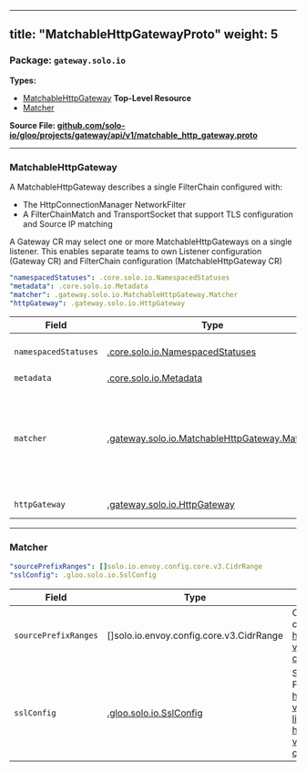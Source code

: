
---
title: "MatchableHttpGatewayProto"
weight: 5
---

<!-- Code generated by solo-kit. DO NOT EDIT. -->


### Package: `gateway.solo.io` 
**Types:**


- [MatchableHttpGateway](#matchablehttpgateway) **Top-Level Resource**
- [Matcher](#matcher)
  



**Source File: [github.com/solo-io/gloo/projects/gateway/api/v1/matchable_http_gateway.proto](https://github.com/solo-io/gloo/blob/main/projects/gateway/api/v1/matchable_http_gateway.proto)**





---
### MatchableHttpGateway

 
A MatchableHttpGateway describes a single FilterChain configured with:
- The HttpConnectionManager NetworkFilter
- A FilterChainMatch and TransportSocket that support TLS configuration and Source IP matching

A Gateway CR may select one or more MatchableHttpGateways on a single listener.
This enables separate teams to own Listener configuration (Gateway CR)
and FilterChain configuration (MatchableHttpGateway CR)

```yaml
"namespacedStatuses": .core.solo.io.NamespacedStatuses
"metadata": .core.solo.io.Metadata
"matcher": .gateway.solo.io.MatchableHttpGateway.Matcher
"httpGateway": .gateway.solo.io.HttpGateway

```

| Field | Type | Description |
| ----- | ---- | ----------- | 
| `namespacedStatuses` | [.core.solo.io.NamespacedStatuses](../../../../../../solo-kit/api/v1/status.proto.sk/#namespacedstatuses) | NamespacedStatuses indicates the validation status of this resource. NamespacedStatuses is read-only by clients, and set by gateway during validation. |
| `metadata` | [.core.solo.io.Metadata](../../../../../../solo-kit/api/v1/metadata.proto.sk/#metadata) | Metadata contains the object metadata for this resource. |
| `matcher` | [.gateway.solo.io.MatchableHttpGateway.Matcher](../matchable_http_gateway.proto.sk/#matcher) | Matcher creates a FilterChainMatch and TransportSocket for a FilterChain For each MatchableHttpGateway on a Gateway CR, the matcher must be unique. If there are any identical matchers, the Gateway will be rejected. An empty matcher will produce an empty FilterChainMatch (https://www.envoyproxy.io/docs/envoy/latest/api-v3/config/listener/v3/listener_components.proto#envoy-v3-api-msg-config-listener-v3-filterchainmatch) effectively matching all incoming connections. |
| `httpGateway` | [.gateway.solo.io.HttpGateway](../http_gateway.proto.sk/#httpgateway) | HttpGateway creates a FilterChain with an HttpConnectionManager. |




---
### Matcher



```yaml
"sourcePrefixRanges": []solo.io.envoy.config.core.v3.CidrRange
"sslConfig": .gloo.solo.io.SslConfig

```

| Field | Type | Description |
| ----- | ---- | ----------- | 
| `sourcePrefixRanges` | []solo.io.envoy.config.core.v3.CidrRange | CidrRange specifies an IP Address and a prefix length to construct the subnet mask for a CIDR range. See https://www.envoyproxy.io/docs/envoy/latest/api-v3/config/core/v3/address.proto#envoy-v3-api-msg-config-core-v3-cidrrange. |
| `sslConfig` | [.gloo.solo.io.SslConfig](../../../../gloo/api/v1/ssl/ssl.proto.sk/#sslconfig) | Ssl configuration applied to the FilterChain: - FilterChainMatch: https://www.envoyproxy.io/docs/envoy/latest/api-v3/config/listener/v3/listener_components.proto#config-listener-v3-filterchainmatch) - TransportSocket: https://www.envoyproxy.io/docs/envoy/latest/api-v3/config/core/v3/base.proto#envoy-v3-api-msg-config-core-v3-transportsocket. |





<!-- Start of HubSpot Embed Code -->
<script type="text/javascript" id="hs-script-loader" async defer src="//js.hs-scripts.com/5130874.js"></script>
<!-- End of HubSpot Embed Code -->
